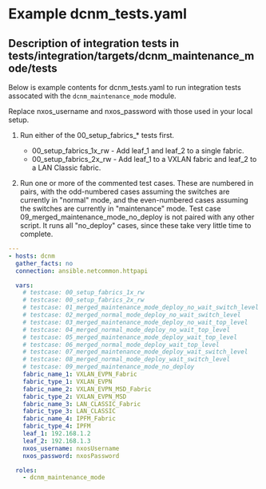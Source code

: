 # Example dcnm_tests.yaml

## Description of integration tests in tests/integration/targets/dcnm_maintenance_mode/tests

Below is example contents for dcnm_tests.yaml to run integration tests assocated
with the ``dcnm_maintenance_mode`` module.

Replace nxos_username and nxos_password with those used in your local setup.

1. Run either of the 00_setup_fabrics_* tests first.
   - 00_setup_fabrics_1x_rw - Add leaf_1 and leaf_2 to a single fabric.
   - 00_setup_fabrics_2x_rw - Add leaf_1 to a VXLAN fabric and leaf_2 to a LAN Classic fabric.

2. Run one or more of the commented test cases.  These are numbered in pairs,
   with the odd-numbered cases assuming the switches are currently in "normal"
   mode, and the even-numbered cases assuming the switches are currently in
   "maintenance" mode.  Test case 09_merged_maintenance_mode_no_deploy is
   not paired with any other script.  It runs all "no_deploy" cases, since
   these take very little time to complete.


```yaml
---
- hosts: dcnm
  gather_facts: no
  connection: ansible.netcommon.httpapi

  vars:
    # testcase: 00_setup_fabrics_1x_rw
    # testcase: 00_setup_fabrics_2x_rw
    # testcase: 01_merged_maintenance_mode_deploy_no_wait_switch_level
    # testcase: 02_merged_normal_mode_deploy_no_wait_switch_level
    # testcase: 03_merged_maintenance_mode_deploy_no_wait_top_level
    # testcase: 04_merged_normal_mode_deploy_no_wait_top_level
    # testcase: 05_merged_maintenance_mode_deploy_wait_top_level
    # testcase: 06_merged_normal_mode_deploy_wait_top_level
    # testcase: 07_merged_maintenance_mode_deploy_wait_switch_level
    # testcase: 08_merged_normal_mode_deploy_wait_switch_level
    # testcase: 09_merged_maintenance_mode_no_deploy
    fabric_name_1: VXLAN_EVPN_Fabric
    fabric_type_1: VXLAN_EVPN
    fabric_name_2: VXLAN_EVPN_MSD_Fabric
    fabric_type_2: VXLAN_EVPN_MSD
    fabric_name_3: LAN_CLASSIC_Fabric
    fabric_type_3: LAN_CLASSIC
    fabric_name_4: IPFM_Fabric
    fabric_type_4: IPFM
    leaf_1: 192.168.1.2
    leaf_2: 192.168.1.3
    nxos_username: nxosUsername
    nxos_password: nxosPassword

  roles:
    - dcnm_maintenance_mode
```